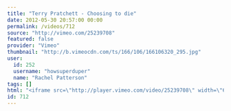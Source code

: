 ```yaml
---
title: "Terry Pratchett - Choosing to die"
date: 2012-05-30 20:57:00 00:00
permalink: /videos/712
source: "http://vimeo.com/25239708"
featured: false
provider: "Vimeo"
thumbnail: "http://b.vimeocdn.com/ts/166/106/166106320_295.jpg"
user:
  id: 252
  username: "howsuperduper"
  name: "Rachel Patterson"
tags: []
html: "<iframe src=\"http://player.vimeo.com/video/25239708\" width=\"608\" height=\"344\" frameborder=\"0\" webkitAllowFullScreen mozallowfullscreen allowFullScreen></iframe>"
id: 712
---
```


